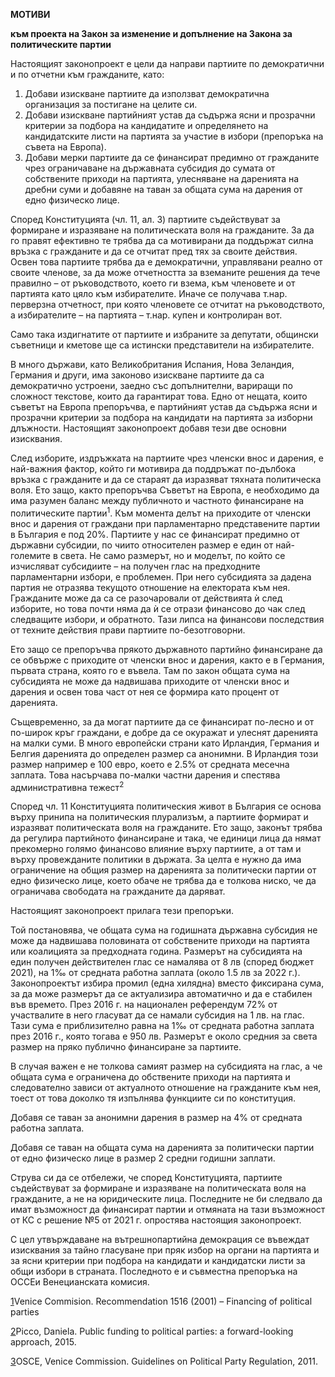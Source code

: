 **МОТИВИ**

**към проекта на Закон за изменение и допълнение на Закона за политическите партии**

Настоящият законопроект е цели да направи партиите по демократични и по отчетни към гражданите, като:
1. Добави изискване партиите да използват демократична организация за постигане на целите си.
2. Добави изискване партийният устав да съдържа ясни и прозрачни критерии за подбора на кандидатите и определянето на кандидатските листи на партията за участие в избори (препоръка на съвета на Европа).
3. Добави мерки партиите да се финансират предимно от гражданите чрез ограничаване на държавната субсидия до сумата от собствените приходи на партията, улесняване на даренията на дребни суми и добавяне на таван за общата сума на дарения от едно физическо лице.

Според Конституцията (чл. 11, ал. 3) партиите съдействуват за формиране и изразяване на политическата воля на гражданите. За да го правят ефективно те трябва да са мотивирани да поддържат силна връзка с гражданите и да се отчитат пред тях за своите действия. Освен това партиите трябва да е демократични, управлявани реално от своите членове, за да може отчетността за вземаните решения да тече правилно – от ръководството, което ги взема, към членовете и от партията като цяло към избирателите. Иначе се получава т.нар. перверзна отчетност, при която членовете се отчитат на ръководството, а избирателите – на партията – т.нар. купен и контролиран вот.

Само така издигнатите от партиите и избраните за депутати, общински съветници и кметове ще са истински представители на избирателите.

В много държави, като Великобритания Испания, Нова Зеландия, Германия и други, има законово изискване партиите да са демократично устроени, заедно със допълнителни, вариращи по сложност текстове, които да гарантират това. Едно от нещата, които съветът на Европа препоръчва, е партийният устав да съдържа ясни и прозрачни критерии за подбора на кандидати на партията за изборни длъжности. Настоящият законопроект добавя тези две основни изисквания.

След изборите, издръжката на партиите чрез членски внос и дарения, е най-важния фактор, който ги мотивира да поддръжат по-дълбока връзка с гражданите и да се стараят да изразяват тяхната политическа воля. Ето защо, както препоръчва Съветът на Европа, е необходимо да има разумен баланс между публичното и частното финансиране на политическите партии<sup>1</sup>. Към момента делът на приходите от членски внос и дарения от граждани при парламентарно представените партии в България е под 20%. Партиите у нас се финансират предимно от държавни субсидии, по чиито относителен размер е един от най-големите в света. Не само размерът, но и моделът, по който се изчисляват субсидиите – на получен глас на предходните парламентарни избори, е проблемен. При него субсидията за дадена партия не отразява текущото отношение на електората към нея. Гражданите може да са се разочаровали от действията ѝ след изборите, но това почти няма да ѝ се отрази финансово до чак след следващите избори, и обратното. Тази липса на финансови последствия от техните действия прави партиите по-безотговорни.

Ето защо се препоръчва прякото държавното партийно финансиране да се обвърже с приходите от членски внос и дарения, както е в Германия, първата страна, която го е въвела. Там по закон общата сума на субсидията не може да надвишава приходите от членски внос и дарения и освен това част от нея се формира като процент от даренията.

Същевременно, за да могат партиите да се финансират по-лесно и от по-широк кръг граждани, е добре да се окуражат и улеснят даренията на малки суми. В много европейски страни като Ирландия, Германия и Белгия даренията до определен размер са анонимни. В Ирландия този размер например е 100 евро, което е 2.5% от средната месечна заплата. Това насърчава по-малки частни дарения и спестява административна тежест<sup>2</sup>

Според чл. 11 Конституцията политическия живот в България се основа върху принипа на политическия плурализъм, а партиите формират и изразяват политическата воля на гражданите. Ето защо, законът трябва да регулира партийното финансиране и така, че единици лица да нямат прекомерно голямо финансово влияние върху партиите, а от там и върху провежданите политики в държата. За целта е нужно да има ограничение на общия размер на даренията за политически партии от едно физическо лице, което обаче не трябва да е толкова ниско, че да ограничава свободата на гражданите да даряват.

Настоящият законопроект прилага тези препоръки.

Той постановява, че общата сума на годишната държавна субсидия не може да надвишава половината от собствените приходи на партията или коалицията за предходната година. Размерът на субсидията на един получен действителен глас се намалява от 8 лв (според бюджет 2021), на 1‰ от средната работна заплата (около 1.5 лв за 2022 г.). Законопроектът избира промил (една хилядна) вместо фиксирана сума, за да може размерът да се актуализира автоматично и да е стабилен във времето. През 2016 г. на национален референдум 72% от участвалите в него гласуват да се намали субсидия на 1 лв. на глас. Тази сума е приблизително равна на 1‰ от средната работна заплата през 2016 г., която тогава е 950 лв. Размерът е около средния за света размер на пряко публично финансиране за партиите.

В случая важен е не толкова самият размер на субсидията на глас, а че общата сума е ограничена до обствените приходи на партията и следователно зависи от актуалното отношение на гражданите към нея, тоест от това доколко тя изпълнява функциите си по конституция.

Добавя се таван за анонимни дарения в размер на 4% от средната работна заплата.

Добавя се таван на общата сума на даренията за политически партии от едно физическо лице в размер 2 средни годишни заплати.

Струва си да се отбележи, че според Конституцията, партиите съдействуват за формиране и изразяване на политическата воля на гражданите, а не на юридическите лица. Последните не би следвало да имат възможност да финансират партии и отмяната на тази възможност от КС с решение №5 от 2021 г. опростява настоящия законопроект.

С цел утвърждаване на вътрешнопартийна демокрация се въвеждат изисквания за тайно гласуване при пряк избор на органи на партията и за ясни критерии при подбора на кандидати и кандидатски листи за общи избори в страната. Последното е и съвместна препоръка на ОССЕи Венецианската комисия.

[1](#sdfootnote1anc)Venice Commision. Recommendation 1516 (2001) – Financing of political parties

[2](#sdfootnote2anc)Picco, Daniela. Public funding to political parties: a forward-looking approach, 2015.

[3](#sdfootnote3anc)OSCE, Venice Commission. Guidelines on Political Party Regulation, 2011.
